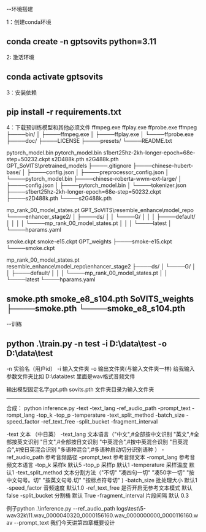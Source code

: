 --环境搭建

1：创建conda环境
## conda create -n gptsovits python=3.11

2: 激活环境
## conda activate gptsovits

3：安装依赖
## pip install -r requirements.txt

4：下载预训练模型和其他必须文件
ffmpeg.exe ffplay.exe ffprobe.exe
ffmpeg
├────bin/
│    ├────ffmpeg.exe
│    ├────ffplay.exe
│    └────ffprobe.exe
├────doc/
├────LICENSE
├────presets/
└────README.txt

pytorch_model.bin  pytorch_model.bin s1bert25hz-2kh-longer-epoch=68e-step=50232.ckpt s2D488k.pth s2G488k.pth
GPT_SoVITS\pretrained_models
├────.gitignore
├────chinese-hubert-base/
│    ├────config.json
│    ├────preprocessor_config.json
│    └────pytorch_model.bin
├────chinese-roberta-wwm-ext-large/
│    ├────config.json
│    ├────pytorch_model.bin
│    └────tokenizer.json
├────s1bert25hz-2kh-longer-epoch=68e-step=50232.ckpt
├────s2D488k.pth
└────s2G488k.pth


mp_rank_00_model_states.pt
GPT_SoVITS\resemble_enhance\model_repo
└────enhancer_stage2/
│    ├────ds/
│    │    └────G/
│    │    │    ├────default/
│    │    │    │    └────mp_rank_00_model_states.pt
│    │    │    └────latest
│    └────hparams.yaml

smoke.ckpt  smoke-e15.ckpt
GPT_weights
├────smoke-e15.ckpt
└────smoke.ckpt

mp_rank_00_model_states.pt
resemble_enhance\model_repo\enhancer_stage2
├────ds/
│    └────G/
│    │    ├────default/
│    │    │    └────mp_rank_00_model_states.pt
│    │    └────latest
└────hparams.yaml

smoke.pth smoke_e8_s104.pth
SoVITS_weights
├────smoke.pth
└────smoke_e8_s104.pth
---------------------------------------------------------------------

--训练

## python .\train.py -n test -i D:\data\test -o D:\data\test

-n 实验名（用户id） -i 输入文件夹 -o 输出文件夹(与输入文件夹一样)
给我输入参数文件夹比如   D:\data\test  里面是wav格式音频文件

输出模型固定名字gpt.pth sovits.pth 文件夹目录为输入文件夹


---------------------------------------------------------------------
合成：
python inference.py -text -text_lang -ref_audio_path -prompt_text -rompt_lang -top_k -top_p -temperature -text_split_method -batch_size -speed_factor -ref_text_free -split_bucket -fragment_interval

-text 文本 （中日英）
-text_lang 文本语言（"中文",#全部按中文识别
                    "英文",#全部按英文识别
                    "日文",#全部按日文识别
                    "中英混合",#按中英混合识别
                    "日英混合",#按日英混合识别
                    "多语种混合",#多语种启动切分识别语种
                    ）
-ref_audio_path 参考音频路径
-prompt_text 参考音频文本
-rompt_lang 参考音频文本语言
-top_k 采样k 默认5
-top_p 采样p 默认1
-temperature 采样温度 默认1
-text_split_method 文本分割方法（"不切"
                                "凑四句一切"
                                "凑50字一切"
                                "按中文句号。切"
                                "按英文句号.切"
                                "按标点符号切"
                                )
-batch_size 批处理大小 默认1
-speed_factor 音频速度 默认1.0
-ref_text_free 是否开启无参考文本模式 默认false
-split_bucket 分割桶 默认 True
-fragment_interval 片段间隔 默认 0.3

例子python .\inference.py --ref_audio_path logs\test\5-wav32k\11.wav_0000040320_0000156160.wav_0000000000_0000116160.wav --prompt_text 我们今天讲第四章概要设计